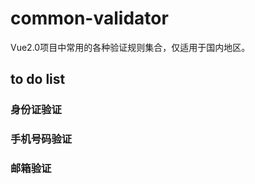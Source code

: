 # common-validator
Vue2.0项目中常用的各种验证规则集合，仅适用于国内地区。

## to do list

### 身份证验证

### 手机号码验证

### 邮箱验证




